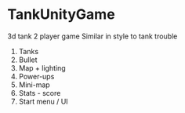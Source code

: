 # TankUnityGame
3d tank 2 player game
Similar in style to tank trouble

1. Tanks
2. Bullet
3. Map + lighting
4. Power-ups
5. Mini-map
6. Stats - score
7. Start menu / UI